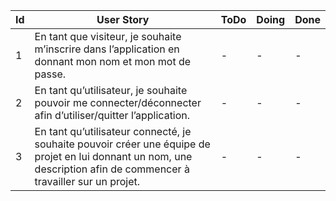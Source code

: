 Id |							User Story																																																										  	   | ToDo    |  Doing| Done
---|-----------------------------------------------------------------------------------------------------------------------------------------------------------------------------------------------------------------------------------------------------------------------------------|-------------|------------|-------
1  | En tant que visiteur, je souhaite m’inscrire dans l’application en donnant mon nom et mon mot de passe.																																											   	   |	-		 |	 -  | -
2  | En tant qu’utilisateur, je souhaite pouvoir me connecter/déconnecter afin d’utiliser/quitter l’application.																																										   |	-		 |	 -  | -
3  | En tant qu’utilisateur connecté, je souhaite pouvoir créer une équipe de projet en lui donnant un nom, une description  afin de commencer à travailler sur un projet. 																									       |	-		 |	 -  | -
